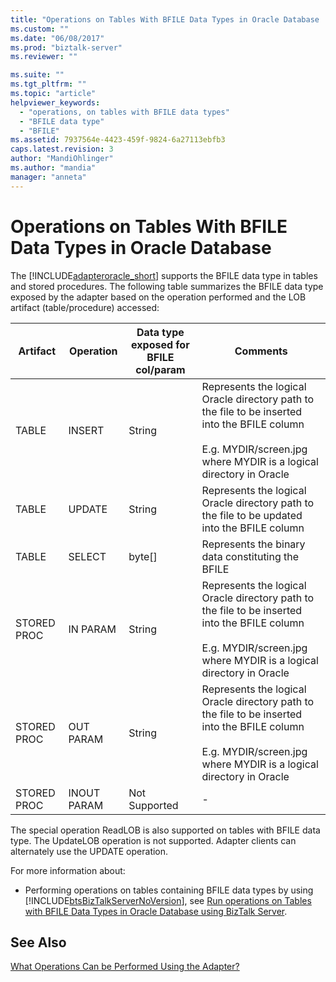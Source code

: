 ```yaml
---
title: "Operations on Tables With BFILE Data Types in Oracle Database | Microsoft Docs"
ms.custom: ""
ms.date: "06/08/2017"
ms.prod: "biztalk-server"
ms.reviewer: ""

ms.suite: ""
ms.tgt_pltfrm: ""
ms.topic: "article"
helpviewer_keywords: 
  - "operations, on tables with BFILE data types"
  - "BFILE data type"
  - "BFILE"
ms.assetid: 7937564e-4423-459f-9824-6a27113ebfb3
caps.latest.revision: 3
author: "MandiOhlinger"
ms.author: "mandia"
manager: "anneta"
---
```

# Operations on Tables With BFILE Data Types in Oracle Database
The [!INCLUDE[adapteroracle_short](../../includes/adapteroracle-short-md.md)] supports the BFILE data type in tables and stored procedures. The following table summarizes the BFILE data type exposed by the adapter based on the operation performed and the LOB artifact (table/procedure) accessed:  
  
|Artifact|Operation|Data type exposed for BFILE col/param|Comments|  
|--------------|---------------|--------------------------------------------|--------------|  
|TABLE|INSERT|String|Represents the logical Oracle directory path to the file to be inserted into the BFILE column<br /><br /> E.g. MYDIR/screen.jpg where MYDIR is a logical directory in Oracle|  
|TABLE|UPDATE|String|Represents the logical Oracle directory path to the file to be updated into the BFILE column|  
|TABLE|SELECT|byte[]|Represents the binary data constituting the BFILE|  
|STORED PROC|IN PARAM|String|Represents the logical Oracle directory path to the file to be inserted into the BFILE column<br /><br /> E.g. MYDIR/screen.jpg where MYDIR is a logical directory in Oracle|  
|STORED PROC|OUT PARAM|String|Represents the logical Oracle directory path to the file to be inserted into the BFILE column<br /><br /> E.g. MYDIR/screen.jpg where MYDIR is a logical directory in Oracle|  
|STORED PROC|INOUT PARAM|Not Supported|-|  
  
 The special operation ReadLOB is also supported on tables with BFILE data type. The UpdateLOB operation is not supported. Adapter clients can alternately use the UPDATE operation.  
  
 For more information about:  
  
-   Performing operations on tables containing BFILE data types by using [!INCLUDE[btsBizTalkServerNoVersion](../../includes/btsbiztalkservernoversion-md.md)], see [Run operations on Tables with BFILE Data Types in Oracle Database using BizTalk Server](../../adapters-and-accelerators/adapter-oracle-database/run-operations-on-tables-with-bfile-data-types-in-oracle-db-using-biztalk.md).  
  
## See Also  
 [What Operations Can be Performed Using the Adapter?](https://msdn.microsoft.com/library/cc185219(v=bts.10).aspx)
